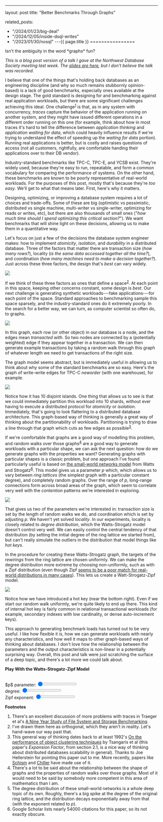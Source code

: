 ---
layout: post
title: "Better Benchmarks Through Graphs"


related_posts:
  - "/2024/01/23/big-deal"
  - "/2024/12/05/inside-dsql-writes"
  - "/2023/01/30/nosql"
---{{ page.title }}
================

<p class="meta">Isn't the ambiguity in the word *graphs* fun?</p>


<script>
  MathJax = {
    tex: {inlineMath: [['$', '$'], ['\\(', '\\)']]}
  };
</script>
<script id="MathJax-script" async src="https://cdn.jsdelivr.net/npm/mathjax@3/es5/tex-mml-chtml.js"></script>

*This is a blog post version of a talk I gave at the Northwest Database Society meeting last week. The [slides are here](https://brooker.co.za/blog/resources/nwds_mbrooker_feb_2024.pdf), but I don't believe the talk was recorded.*

I believe that one of the things that's holding back databases as an engineering discipline (and why so much remains stubbornly opinion-based) is a lack of good benchmarks, especially ones available at the design stage. The gold standard is designing for and benchmarking against real application workloads, but there are some significant challenges achieving this ideal. One challenge<sup>[1](#foot1)</sup> is that, as in any system with concurrency, *traces* capture the behavior of the application running on another system, and they might have issued different operations in a different order running on this one (for example, think about how in most traces it's hard to tell the difference between *application thinking* and *application waiting for data*, which could heavily influence results if we're trying to understand the effect of speeding up the *waiting for data* portion). Running real applications is better, but is costly and raises questions of access (not all customers, rightfully, are comfortable handing their applications over to their DB vendor).

Industry-standard benchmarks like TPC-C, TPC-E, and YCSB exist. They're widely used, because they're easy to run, repeatable, and form a common vocabulary for comparing the performance of systems. On the other hand, these benchmarks are known to be poorly representative of real-world workloads. For the purposes of this post, mostly that's because they're *too easy*. We'll get to what that means later. First, here's why it matters.

Designing, optimizing, or improving a database system requires a lot of choices and trade-offs. Some of these are big (optimistic vs pessimistic, distributed vs single machine, multi-writer vs single-writer, optimizing for reads or writes, etc), but there are also thousands of small ones ("*how much time should I spend optimizing this critical section?*"). We want benchmarks that will shine light on these decisions, allowing us to make them in a quantitative way.

Let's focus on just a few of the decisions the database system engineer makes: how to implement *atomicity*, *isolation*, and *durability* in a distributed database. Three of the factors that matter there are transaction size (*how many rows?*), locality (*is the same data accessed together all the time?*), and coordination (*how many machines need to make a decision together?*). Just across these three factors, the design that's *best* can vary widely.

![](/blog/images/wsz_axes.png)

If we think of these three factors as ones that define a space<sup>[2](#foot2)</sup>. At each point in this space, keeping other concerns constant, some design is *best*. Our next challenge is generating synthetic workloads---fake applications---for each point of the space. Standard approaches to benchmarking sample this space sparsely, and the industry-standard ones do it extremely poorly. In the search for a better way, we can turn, as computer scientist so often do, to graphs.

![](/blog/images/wsz_graph.png)

In this graph, each row (or other object) in our database is a node, and the edges mean *transacted with*. So two nodes are connected by a (potentially weighted) edge if they appear together in a transaction. We can then generate example transactions by taking a random walk through this graph of whatever length we need to get transactions of the right size.

The graph model seems abstract, but is immediately useful in allowing us to think about why some of the standard benchmarks are so easy. Here's the graph of write-write edges for TPC-C *neworder* (with one warehouse), for example.

![](/blog/images/wsz_tpcc.png)

Notice how it has 10 disjoint islands. One thing that allows us to see is that we could immediately partition this workload into 10 shards, without ever having to execute a distributed protocol for *atomicity* or *isolation*. Immediately, that's going to look flattering to a distributed database architecture. This graph-based way of thinking is generally a great way of thinking about the partitionability of workloads. Partitioning is trying to draw a line through that graph which cuts as few edges as possible<sup>[3](#foot3)</sup>.

If we're comfortable that graphs are a good way of modelling this problem, and random walks over those graphs<sup>[4](#foot4)</sup> are a good way to generate workloads with a particular shape, we can ask the next question: how do we generate graphs with the properties we want? Generating graphs with particular shapes is a classic problem, but one approach I've found particularly useful is based on [the small-world networks model](http://worrydream.com/refs/Watts-CollectiveDynamicsOfSmallWorldNetworks.pdf) from Watts and Strogatz<sup>[6](#foot6)</sup>. This model gives us a parameter $p$ which, which allows us to vary between *ring lattices* (the simplest graph with a particular constant degree), and completely random graphs. Over the range of $p$, long-range connections form across broad areas of the graph, which seem to correlate very well with the *contention* patterns we're interested in exploring.

![](/blog/images/wsz_ws.png)

That gives us two of the parameters we're interested in: transaction size is set by the length of random walks we do, and coordination which is set by adjusting $p$. We haven't yet solved *locality*. In our experiments, locality is closely related to *degree distribution*, which the Watts-Strogatz model doesn't control very well. We can easily control the central tendency of that distribution (by setting the initial degree of the ring lattice we started from), but can't really simulate the outliers in the distribution that model things like *hot keys*.

In the procedure for creating these Watts-Strogatz graph, the targets of the *rewirings* from the ring lattice are chosen uniformly. We can make the degree distribution more extreme by choosing non-uniformly, such as with a Zipf distribution (even though Zipf [seems to be a poor match for real-world distributions in many cases](https://brooker.co.za/blog/2023/02/07/hot-keys.html)). This lets us create a Watt-Strogatz-Zipf model.

![](/blog/images/wsz_wsz.png)

Notice how we have introduced a hot key (near the bottom right). Even if we start our random walk uniformly, we're quite likely to end up there. This kind of internal hot key is fairly common in relational transactional workloads (for example, secondary indexes with low cardinality, or dense auto-increment keys).

This approach to generating benchmark loads has turned out to be very useful. I like how flexible it is, how we can generate workloads with nearly any characteristics, and how well it maps to other graph-based ways of thinking about databases. I don't love how the relationship between the parameters and the output characteristics is non-linear in a potentially surprising way. Overall, this post and talk were just scratching the surface of a deep topic, and there's a lot more we could talk about.

**Play With the Watts-Strogatz-Zipf Model**<a name="sim"></a>

<!-- Generated by GPT-4 with the prompt: "write an html5/js file that does the following:

large square canvas
draw a 20 node graph, follows the "small world networks" model
add a slider that allows the user to change the value of the p parameter"

then a bit of manual tweaking, and another prompt to add the Zipf distribution.

 -->

<div markdown="0">
<canvas id="graphCanvas" width="600" height="600"></canvas><br>
$p$ parameter: <input type="range" id="pSlider" min="0" max="0.6" step="0.01" value="0"><br>
degree: <input type="range" id="degSlider" min="1" max="5" step="1" value="0"><br>
Zipf exponent: <input type="range" id="zipfSlider" min="0.1" max="2.0" step="0.01" value="0"><br>

<script>
const canvas = document.getElementById('graphCanvas');
const ctx = canvas.getContext('2d');
const slider = document.getElementById('pSlider');
const degSlider = document.getElementById('degSlider');
const zipfSlider = document.getElementById('zipfSlider');
const nodeCount = 20;
const radius = 250; // Radius for nodes layout in a circle
const centerX = canvas.width / 2;
const centerY = canvas.height / 2;

// This is an extremely inefficient O(N^2) way to make Zipf-distributed numbers, but it works OK. This approach
//  is based on generating the empirical CDF, then sampling from it directly using the O(N) method.
function generateZipf(s, N) {
    // Calculate Zipfian constants for normalization
    let c = 0;
    for (let i = 1; i <= N; i++) {
        c += 1.0 / (i ** s);
    }
    c = 1 / c;

    // Generate CDF (cumulative distribution function)
    let cdf = [0]; // CDF starts with 0
    for (let i = 1; i <= N; i++) {
        cdf[i] = cdf[i - 1] + c / (i ** s);
    }

    // Use random number to find corresponding value
    const random = Math.random();
    for (let i = 1; i <= N; i++) {
        if (random <= cdf[i]) {
            return i - 1; // Adjust if you want 0 to N-1 range, otherwise it gives 1 to N
        }
    }
    return N - 1; // In case of rounding errors, return the last element
}

function generateGraph(p, degree, z_exp) {
    let nodes = [];
    let edges = new Map();

    // Initialize nodes and place them in a circle
    for (let i = 0; i < nodeCount; i++) {
        let angle = (i / nodeCount) * 2 * Math.PI;
        nodes.push({
            x: centerX + radius * Math.cos(angle),
            y: centerY + radius * Math.sin(angle),
        });
    }

    // Create a ring lattice with k neighbors
    let k = degree; // Number of nearest neighbors (assumed even for simplicity)
    for (let i = 0; i < nodeCount; i++) {
        for (let j = 1; j <= k; j++) {
            let neighbor = (i + j) % nodeCount;
            if (!edges.has(i)) edges.set(i, new Set());
            if (!edges.has(neighbor)) edges.set(neighbor, new Set());
            edges.get(i).add(neighbor);
            edges.get(neighbor).add(i);
        }
    }

    // Rewire edges with probability p
    edges.forEach((value, key) => {
        value.forEach(neighbor => {
            if (Math.random() < p) {
                let oldNeighbor = neighbor;
                let newNeighbor;
                do {
                    newNeighbor = generateZipf(z_exp, nodeCount);
                } while (newNeighbor === key || edges.get(key).has(newNeighbor));
                // Remove the old neighbor
                edges.get(key).delete(oldNeighbor);
                edges.get(oldNeighbor).delete(key);
                // Wire to the new neighbor
                edges.get(key).add(newNeighbor);
                edges.get(newNeighbor).add(key);

            }
        });
    });

    return { nodes, edges };
}

function drawGraph(graph) {
    ctx.clearRect(0, 0, canvas.width, canvas.height); // Clear the canvas

    // Draw edges
    graph.edges.forEach((value, key) => {
        value.forEach(neighbor => {
            ctx.beginPath();
            ctx.moveTo(graph.nodes[key].x, graph.nodes[key].y);
            ctx.lineTo(graph.nodes[neighbor].x, graph.nodes[neighbor].y);
            ctx.stroke();
        });
    });

    // Draw nodes
    graph.nodes.forEach(node => {
        ctx.beginPath();
        ctx.arc(node.x, node.y, 5, 0, 2 * Math.PI);
        ctx.fill();
    });
}

function updateGraph() {
    const p = parseFloat(slider.value);
    const degree = parseInt(degSlider.value);
    const z_exp = parseFloat(zipfSlider.value);
    const graph = generateGraph(p, degree, z_exp);
    drawGraph(graph);
}

slider.addEventListener('input', updateGraph);
degSlider.addEventListener('input', updateGraph);
zipfSlider.addEventListener('input', updateGraph);

// Initial drawing
updateGraph();
</script>
</div>

**Footnotes**

1. <a name="foot1"></a> There's an excellent discussion of more problems with traces in Traeger et al's [A Nine Year Study of File System and Storage Benchmarking](https://www.fsl.cs.sunysb.edu/docs/fsbench/fsbench-tr.html#sec:traces).
2. <a name="foot2"></a> I've drawn them here as orthogonal, which they aren't in reality. Let's hand-wave our way past that.
3. <a name="foot3"></a> This general way of thinking dates back to at least 1992's [On the performance of object clustering techniques](https://dl.acm.org/doi/pdf/10.1145/130283.130308) by Tsangaris et al (this paper's *Expansion Factor*, from section 2.1, is a nice way of thinking about distributed databases scalability in general). Thanks to Joe Hellerstein for pointing this paper out to me. More recently, papers like [Schism](https://dl.acm.org/doi/10.14778/1920841.1920853) and [Chiller](https://dl.acm.org/doi/abs/10.1145/3471485.3471490) have made use of it.
4. <a name="foot4"></a> There's a lot to be said about the relationship between the shape of graphs and the properties of random walks over those graphs. Most of it would need to be said by somebody more competent in this area of mathematics than I am.
5. <a name="foot5"></a> The degree distribution of these small-world networks is a whole deep topic of its own. Roughly, there's a big spike at the degree of the original ring lattice, and the distribution decays exponentially away from that (with the exponent related to $p$).
6. <a name="foot6"></a> Google Scholar lists nearly 54000 citations for this paper, so its not exactly obscure.